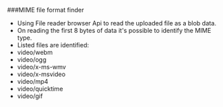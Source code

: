 ###MIME file format finder
- Using File reader browser Api to read the uploaded file as a blob data.
- On reading the first 8 bytes of data it's possible to identify the MIME type.
- Listed files are identified:
 -	video/webm
 - video/ogg
 - video/x-ms-wmv
 - video/x-msvideo
 - video/mp4
 - video/quicktime
 - video/gif